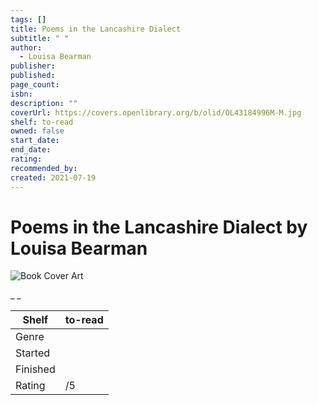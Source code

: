```yaml
---
tags: []
title: Poems in the Lancashire Dialect
subtitle: " "
author:
  - Louisa Bearman
publisher: 
published: 
page_count: 
isbn: 
description: ""
coverUrl: https://covers.openlibrary.org/b/olid/OL43184996M-M.jpg
shelf: to-read
owned: false
start_date: 
end_date: 
rating: 
recommended_by: 
created: 2021-07-19
---
```


# Poems in the Lancashire Dialect by Louisa Bearman

![Book Cover Art](https://covers.openlibrary.org/b/olid/OL43184996M-M.jpg)

_ _

| Shelf | to-read |
| --- | --- |
| Genre |  |
| Started |  |
| Finished |  |
| Rating | /5 |

